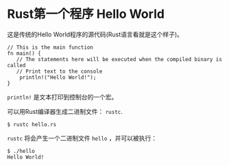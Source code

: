 # Rust第一个程序 Hello World

这是传统的Hello World程序的源代码(Rust语言看就是这个样子)。

```
// This is the main function
fn main() {
   // The statements here will be executed when the compiled binary is called
   // Print text to the console
    println!("Hello World!");
}

```

`println!` 是文本打印到控制台的一个宏。

可以用Rust编译器生成二进制文件： `rustc`.

```
$ rustc hello.rs 
```

`rustc` 将会产生一个二进制文件 `hello` ，并可以被执行：

```
$ ./hello
Hello World!
```

 